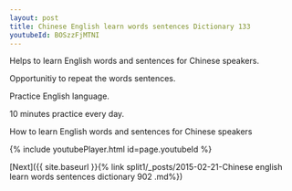 ```yaml
---
layout: post
title: Chinese English learn words sentences Dictionary 133 
youtubeId: BOSzzFjMTNI
---
```

 
 
Helps to learn English words and sentences for Chinese speakers.

Opportunitiy to repeat the words sentences. 

Practice English language. 
 
10 minutes practice every day. 
 
How to learn English words and sentences for Chinese speakers 
 
{% include youtubePlayer.html id=page.youtubeId %}
 
 
[Next]({{ site.baseurl }}{% link  split1/_posts/2015-02-21-Chinese english learn words sentences dictionary 902 .md%})
 
